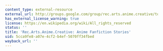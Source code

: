 ```yaml
---
content_type: external-resource
external_url: http://groups.google.com/group/rec.arts.anime.creative/topics
has_external_license_warning: true
license: https://en.wikipedia.org/wiki/All_rights_reserved
status: ''
title: 'Rec.Arts.Anime.Creative: Anime Fanfiction Stories'
uid: 5cca9fe8-a07e-4cf2-b4ef-5070ff34fbed
wayback_url: ''
---
```

